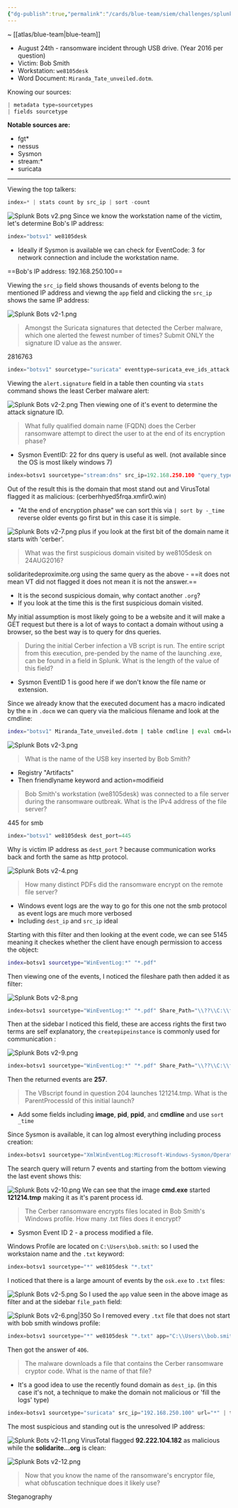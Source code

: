 ```yaml
---
{"dg-publish":true,"permalink":"/cards/blue-team/siem/challenges/splunk-bots-v2/"}
---
```


~ [[atlas/blue-team\|blue-team]] 

- August 24th - ransomware incident through USB drive. (Year 2016 per question)
- Victim: Bob Smith
- Workstation: `we8105desk`
- Word Document: `Miranda_Tate_unveiled.dotm`.

Knowing our sources:
```C
| metadata type=sourcetypes
| fields sourcetype
```

**Notable sources are:**
- fgt*
- nessus
- Sysmon
- stream:*
- suricata

---
Viewing the top talkers:
```C
index=* | stats count by src_ip | sort -count
```

![Splunk Bots v2.png](/img/user/cards/blue-team/siem/images/Splunk%20Bots%20v2.png)
Since we know the workstation name of the victim, let's determine Bob's IP address:

```C
index="botsv1" we8105desk
```

- Ideally if Sysmon is available we can check for EventCode: 3 for network connection and include  the workstation name.

==Bob's IP address: 192.168.250.100==

Viewing the `src_ip` field shows thousands of events belong to the mentioned IP address and viewng the `app` field and clicking the `src_ip` shows the same IP address:

![Splunk Bots v2-1.png](/img/user/cards/blue-team/siem/images/Splunk%20Bots%20v2-1.png)
> Amongst the Suricata signatures that detected the Cerber malware, which one alerted the fewest number of times? Submit ONLY the signature ID value as the answer.

2816763

```C
index="botsv1" sourcetype="suricata" eventtype=suricata_eve_ids_attack "alert.signature"="*"  | stats by alert.signature 
```

Viewing the `alert.signature` field in a table then counting via `stats` command shows the least Cerber malware alert:

![Splunk Bots v2-2.png](/img/user/cards/blue-team/siem/images/Splunk%20Bots%20v2-2.png)
Then viewing one of it's event to determine the attack signature ID.

> What fully qualified domain name (FQDN) does the Cerber ransomware attempt to direct the user to at the end of its encryption phase?

- Sysmon EventID: 22 for dns query is useful as well. (not available since the OS is most likely windows 7)

```C
index=botsv1 sourcetype="stream:dns" src_ip=192.168.250.100 "query_type{}"=A | table queries
```

Out of the result this is the domain that most stand out and VirusTotal flagged it as malicious: (cerberhhyed5frqa.xmfir0.win)

- "At the end of encryption phase" we can sort this via `| sort by -_time` reverse older events go first but in this case it is simple.

![Splunk Bots v2-7.png](/img/user/cards/blue-team/siem/images/Splunk%20Bots%20v2-7.png)
plus if you look at the first bit of the domain name it starts with 'cerber'.

> What was the first suspicious domain visited by we8105desk on 24AUG2016?

solidaritedeproximite.org using the same query as the above - ==it does not mean VT did not flagged it does not mean it is not the answer.==

- It is the second suspicious domain, why contact another `.org`? 
- If you look at the time this is the first suspicious domain visited.

My initial assumption is most likely going to be a website and it will make a GET request but there is a lot of ways to contact a domain without using a browser, so the best way is to query for dns queries.

> During the initial Cerber infection a VB script is run. The entire script from this execution, pre-pended by the name of the launching .exe, can be found in a field in Splunk. What is the length of the value of this field?

- Sysmon EventID 1 is good here if we don't know the file name or extension.

Since we already know that the executed document has a macro indicated by the `m` in `.docm` we can query via the malicious filename and look at the cmdline:

```bash
index="botsv1" Miranda_Tate_unveiled.dotm | table cmdline | eval cmd=len(cmdline)
```

![Splunk Bots v2-3.png](/img/user/cards/blue-team/siem/images/Splunk%20Bots%20v2-3.png)
> What is the name of the USB key inserted by Bob Smith?

- Registry "Artifacts"
- Then friendlyname keyword and action=modifieid


> Bob Smith's workstation (we8105desk) was connected to a file server during the ransomware outbreak. What is the IPv4 address of the file server?

445 for smb

```C
index="botsv1" we8105desk dest_port=445
```

Why is victim IP address as `dest_port` ? because communication works back and forth the same as http protocol.

![Splunk Bots v2-4.png](/img/user/cards/blue-team/siem/images/Splunk%20Bots%20v2-4.png)
> How many distinct PDFs did the ransomware encrypt on the remote file server?

- Windows event logs are the way to go for this one not the smb protocol as event logs are much more verbosed
- Including `dest_ip` and `src_ip` ideal

Starting with this filter and then looking at the event code, we can see 5145 meaning it checkes whether the client have enough permission to access the object:
```bash
index=botsv1 sourcetype="WinEventLog:*" "*.pdf" 
```

Then viewing one of the events, I noticed the fileshare path then added it as filter:

![Splunk Bots v2-8.png](/img/user/cards/blue-team/siem/images/Splunk%20Bots%20v2-8.png)
```C
index=botsv1 sourcetype="WinEventLog:*" "*.pdf" Share_Path="\\??\\C:\\fileshare"
```

Then at the sidebar I noticed this field, these are access rights the first two terms are self explanatory, the `createpipeinstance` is commonly used for communication :

![Splunk Bots v2-9.png](/img/user/cards/blue-team/siem/images/Splunk%20Bots%20v2-9.png)
```C
index=botsv1 sourcetype="WinEventLog:*" "*.pdf" Share_Path="\\??\\C:\\fileshare" AppendData__or_AddSubdirectory_or_CreatePipeInstance_="Granted by	D:(A;OICI;FA;;;WD)"
```

Then the returned events are **257**.

> The VBscript found in question 204 launches 121214.tmp. What is the ParentProcessId of this initial launch?

- Add some fields including **image**, **pid**, **ppid**, and **cmdline** and use `sort _time`

Since Sysmon is available, it can log almost everything including process creation:
```C
index=botsv1 sourcetype="XmlWinEventLog:Microsoft-Windows-Sysmon/Operational" 121214.tmp EventCode=1
```

The search query will return 7 events and starting from the bottom viewing the last event shows this:

![Splunk Bots v2-10.png](/img/user/cards/blue-team/siem/images/Splunk%20Bots%20v2-10.png)
We can see that the image **cmd.exe** started **121214.tmp** making it as it's parent process id.

> The Cerber ransomware encrypts files located in Bob Smith's Windows profile. How many .txt files does it encrypt?

- Sysmon Event ID 2 - a process modified a file.

Windows Profile are located on `C:\Users\bob.smith`: so I used the workstaion name and the `.txt` keyword:

```C
index=botsv1 sourcetype="*" we8105desk "*.txt" 
```

I noticed that there is a large amount of events by the `osk.exe` to `.txt` files:

![Splunk Bots v2-5.png](/img/user/cards/blue-team/siem/images/Splunk%20Bots%20v2-5.png)
So I used the `app` value seen in the above image as filter and at the sidebar `file_path` field:

![Splunk Bots v2-6.png|350](/img/user/cards/blue-team/siem/images/Splunk%20Bots%20v2-6.png)
So I removed every `.txt` file that does not start with bob smith windows profile:

```C
index=botsv1 sourcetype="*" we8105desk "*.txt" app="C:\\Users\\bob.smith.WAYNECORPINC\\AppData\\Roaming\\{35ACA89F-933F-6A5D-2776-A3589FB99832}\\osk.exe" NOT "C:\\Sysmon\\" | table file_path
```

Then got the answer of `406`.

> The malware downloads a file that contains the Cerber ransomware cryptor code. What is the name of that file?

- It's a good idea to use the recently found domain as `dest_ip`. (in this case it's not, a technique to make the domain not malicious or 'fill the logs' type)

```C
index=botsv1 sourcetype="suricata" src_ip="192.168.250.100" url="*" | table dest, dest_ip, url
```

The most suspicious and standing out is the unresolved IP address:

![Splunk Bots v2-11.png](/img/user/cards/blue-team/siem/images/Splunk%20Bots%20v2-11.png)
VirusTotal flagged **92.222.104.182** as malicious while the **solidarite...org** is clean:

![Splunk Bots v2-12.png](/img/user/cards/blue-team/siem/images/Splunk%20Bots%20v2-12.png)
> Now that you know the name of the ransomware's encryptor file, what obfuscation technique does it likely use?

Steganography






